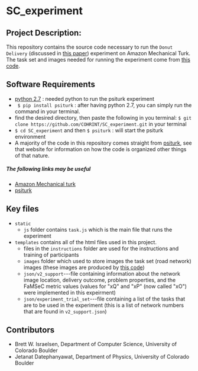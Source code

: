 # SC_experiment

## Project Description:
This repository contains the source code necessary to run the `Donut Delivery` (discussed in [this paper][1]) experiment on Amazon Mechanical Turk. The task set and images needed for running the experiment come from [this code][2].

## Software Requirements
- [python 2.7](https://www.python.org/downloads/) : needed python to run the psiturk experiment
- ` $ pip install psiturk` : after having python 2.7, you can simply run the command in your terminal.
- find the desired directory, then paste the following in you terminal: `$ git clone https://github.com/COHRINT/SC_experiment.git` in your terminal
- `$ cd SC_experiment` and then `$ psiturk` : will start the psiturk environment
- A majority of the code in this repository comes straight from [psiturk][3], see that website for information on how the code is organized other things of that nature.

##### The following links may be useful
- [Amazon Mechanical turk](https://www.mturk.com/)
- [psiturk](https://psiturk.org/)

## Key files
* `static`
    * `js` folder contains `task.js` which is the main file that runs the experiment
* `templates` contains all of the html files used in this project.
    * files in the `instructions` folder are used for the instructions and training of participants
    * `images` folder which used to store images the task set (road network) images (these images are produced by [this code][2])
    * `json/v2_support`---file containing information about the network image location, delivery outcome, problem properties, and the FaMSeC metric values (values for "xQ" and "xP" (now called "xO") were implemented in this expeirment)
    * `json/experiment_trial_set`---file containing a list of the tasks that are to be used in the experiment (this is a list of network numbers that are found in `v2_support.json`)

## Contributors
* Brett W. Israelsen, Department of Computer Science, University of Colorado Boulder
* Jetanat Datephanyawat, Department of Physics, University of Colorado Boulder

[1]: https://arxiv.org/abs/1810.06519
[2]: https://github.com/COHRINT/FaMSeC
[3]: https://psiturk.org/quick_start/
